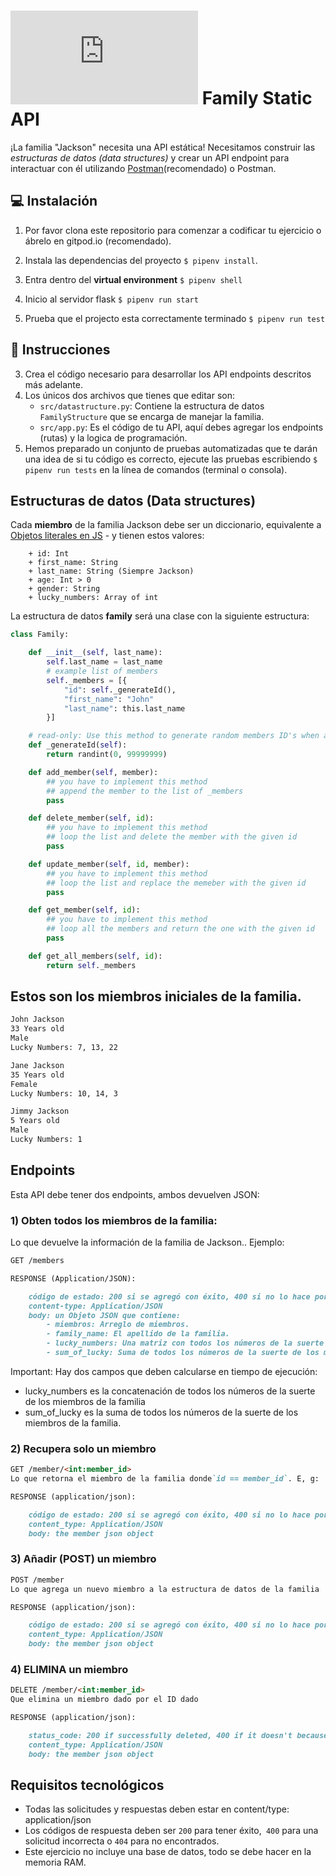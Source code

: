 # ![alt text](https://assets.breatheco.de/apis/img/images.php?blob&random&cat=icon&tags=breathecode,32) Family Static API

¡La familia "Jackson" necesita una API estática! Necesitamos construir las *estructuras de datos (data structures)* y crear un API endpoint para interactuar con él utilizando [Postman](https://postwoman.io/)(recomendado) o Postman.

## 💻 Instalación



1. Por favor clona este repositorio para comenzar a codificar tu ejercicio o ábrelo en gitpod.io (recomendado).

2. Instala las dependencias del proyecto `$ pipenv install`.

3. Entra dentro del **virtual environment** `$ pipenv shell`

4. Inicio al servidor flask `$ pipenv run start`

5. Prueba que el projecto esta correctamente terminado `$ pipenv run test`

## 📝 Instrucciones

3) Crea el código necesario para desarrollar los API endpoints descritos más adelante.
2) Los únicos dos archivos que tienes que editar son:
	- `src/datastructure.py`: Contiene la estructura de datos `FamilyStructure` que se encarga de manejar la familia.
	- `src/app.py`: Es el código de tu API, aquí debes agregar los endpoints (rutas) y la logica de programación.
4) Hemos preparado un conjunto de pruebas automatizadas que te darán una idea de si tu código es correcto, ejecute las pruebas escribiendo `$ pipenv run tests` en la línea de comandos (terminal o consola).

## Estructuras de datos (Data structures)

Cada **miembro** de la familia Jackson debe ser un diccionario, equivalente a [Objetos literales en JS](https://www.dyn-web.com/tutorials/object-literal/) - y tienen estos valores:
```
    + id: Int
    + first_name: String
    + last_name: String (Siempre Jackson)
    + age: Int > 0
    + gender: String
    + lucky_numbers: Array of int
```
La estructura de datos **family** será una clase con la siguiente estructura:

```python
class Family:

	def __init__(self, last_name):
		self.last_name = last_name
        # example list of members
        self._members = [{
            "id": self._generateId(),
            "first_name": "John"
            "last_name": this.last_name
        }]

    # read-only: Use this method to generate random members ID's when adding members into the list
    def _generateId(self):
        return randint(0, 99999999)

	def add_member(self, member):
        ## you have to implement this method
        ## append the member to the list of _members
		pass

	def delete_member(self, id):
        ## you have to implement this method
        ## loop the list and delete the member with the given id
		pass

	def update_member(self, id, member):
        ## you have to implement this method
        ## loop the list and replace the memeber with the given id
		pass

	def get_member(self, id):
        ## you have to implement this method
        ## loop all the members and return the one with the given id
		pass

	def get_all_members(self, id):
		return self._members
```

## Estos son los miembros iniciales de la familia.

```md
John Jackson
33 Years old
Male
Lucky Numbers: 7, 13, 22

Jane Jackson
35 Years old
Female
Lucky Numbers: 10, 14, 3

Jimmy Jackson
5 Years old
Male
Lucky Numbers: 1
```

## Endpoints

Esta API debe tener dos endpoints, ambos devuelven JSON:

### 1) Obten todos los miembros de la familia:
Lo que devuelve la información de la familia de Jackson.. Ejemplo:

```md
GET /members

RESPONSE (Application/JSON):

    código de estado: 200 si se agregó con éxito, 400 si no lo hace porque el cliente (solicitud) falla, 500 si el servidor encuentra un error
    content-type: Application/JSON
    body: un Objeto JSON que contiene:
        - miembros: Arreglo de miembros.
        - family_name: El apellido de la familia.
        - lucky_numbers: Una matriz con todos los números de la suerte de los miembros de la familia.
        - sum_of_lucky: Suma de todos los números de la suerte de los miembros de la familia.
```
Important: Hay dos campos que deben calcularse en tiempo de ejecución:
- lucky_numbers es la concatenación de todos los números de la suerte de los miembros de la familia
- sum_of_lucky es la suma de todos los números de la suerte de los miembros de la familia.


### 2) Recupera solo un miembro

```md
GET /member/<int:member_id>
Lo que retorna el miembro de la familia donde`id == member_id`. E, g:

RESPONSE (application/json):

    código de estado: 200 si se agregó con éxito, 400 si no lo hace porque el cliente (solicitud) falla, 500 si el servidor encuentra un error
    content_type: Application/JSON
    body: the member json object
```



### 3) Añadir (POST) un miembro

```md
POST /member
Lo que agrega un nuevo miembro a la estructura de datos de la familia

RESPONSE (application/json):

    código de estado: 200 si se agregó con éxito, 400 si no lo hace porque el cliente (solicitud) falla, 500 si el servidor encuentra un error
    content_type: Application/JSON
    body: the member json object
```



### 4) ELIMINA un miembro

```md
DELETE /member/<int:member_id>
Que elimina un miembro dado por el ID dado

RESPONSE (application/json):

    status_code: 200 if successfully deleted, 400 if it doesn't because the client-side (request) screw up, 500 if the server encouner an error
    content_type: Application/JSON
    body: the member json object
```

## Requisitos tecnológicos

- Todas las solicitudes y respuestas deben estar en content/type: application/json
- Los códigos de respuesta deben ser `200` para tener éxito,` 400` para una solicitud incorrecta o `404` para no encontrados.
- Este ejercicio no incluye una base de datos, todo se debe hacer en la memoria RAM.
